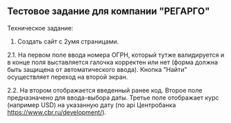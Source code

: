 ## Тестовое задание для компании "РЕГАРГО"

Техническое задание:
1. Создать сайт с 2умя страницами.

2.1. На первом поле ввода номера ОГРН, 
который тутже валидируется и в конце поля выставляется галочка корректен или нет
(форма должна быть защищена от автоматического ввода). 
Кнопка "Найти" осуществляет переход на второй экран.

2.2. На втором отображается введенный ранее код.
Второе поле предназначено для ввода-выбора даты.
Третье поле отображает курс (например USD) 
на указанную дату (по api Центробанка https://www.cbr.ru/development/).